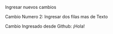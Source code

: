 Ingresar nuevos cambios

Cambio Numero 2:
Ingresar dos filas mas de Texto

Cambio Ingresado desde Github:
¡Hola!
